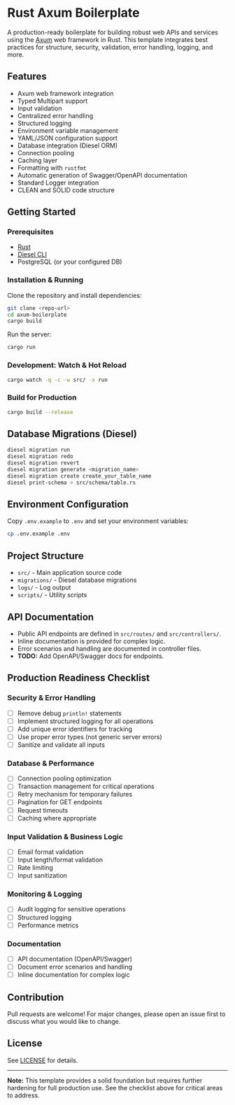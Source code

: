 # Rust Axum Boilerplate

A production-ready boilerplate for building robust web APIs and services using the [Axum](https://github.com/tokio-rs/axum) web framework in Rust. This template integrates best practices for structure, security, validation, error handling, logging, and more.

## Features

- Axum web framework integration
- Typed Multipart support
- Input validation
- Centralized error handling
- Structured logging
- Environment variable management
- YAML/JSON configuration support
- Database integration (Diesel ORM)
- Connection pooling
- Caching layer
- Formatting with `rustfmt`
- Automatic generation of Swagger/OpenAPI documentation
- Standard Logger integration
- CLEAN and SOLID code structure

## Getting Started

### Prerequisites

- [Rust](https://www.rust-lang.org/tools/install)
- [Diesel CLI](https://diesel.rs/guides/getting-started/)
- PostgreSQL (or your configured DB)

### Installation & Running

Clone the repository and install dependencies:

```sh
git clone <repo-url>
cd axum-boilerplate
cargo build
```

Run the server:

```sh
cargo run
```

### Development: Watch & Hot Reload

```sh
cargo watch -q -c -w src/ -x run
```

### Build for Production

```sh
cargo build --release
```

## Database Migrations (Diesel)

```sh
diesel migration run
diesel migration redo
diesel migration revert
diesel migration generate <migration_name>
diesel migration create create_your_table_name
diesel print-schema > src/schema/table.rs
```

## Environment Configuration

Copy `.env.example` to `.env` and set your environment variables:

```sh
cp .env.example .env
```

## Project Structure

- `src/` - Main application source code
- `migrations/` - Diesel database migrations
- `logs/` - Log output
- `scripts/` - Utility scripts

## API Documentation

- Public API endpoints are defined in `src/routes/` and `src/controllers/`.
- Inline documentation is provided for complex logic.
- Error scenarios and handling are documented in controller files.
- **TODO:** Add OpenAPI/Swagger docs for endpoints.

## Production Readiness Checklist

### Security & Error Handling

- [ ] Remove debug `println!` statements
- [ ] Implement structured logging for all operations
- [ ] Add unique error identifiers for tracking
- [ ] Use proper error types (not generic server errors)
- [ ] Sanitize and validate all inputs

### Database & Performance

- [ ] Connection pooling optimization
- [ ] Transaction management for critical operations
- [ ] Retry mechanism for temporary failures
- [ ] Pagination for GET endpoints
- [ ] Request timeouts
- [ ] Caching where appropriate

### Input Validation & Business Logic

- [ ] Email format validation
- [ ] Input length/format validation
- [ ] Rate limiting
- [ ] Input sanitization

### Monitoring & Logging

- [ ] Audit logging for sensitive operations
- [ ] Structured logging
- [ ] Performance metrics

### Documentation

- [ ] API documentation (OpenAPI/Swagger)
- [ ] Document error scenarios and handling
- [ ] Inline documentation for complex logic

## Contribution

Pull requests are welcome! For major changes, please open an issue first to discuss what you would like to change.

## License

See [LICENSE](LICENSE) for details.

---

**Note:** This template provides a solid foundation but requires further hardening for full production use. See the checklist above for critical areas to address.
